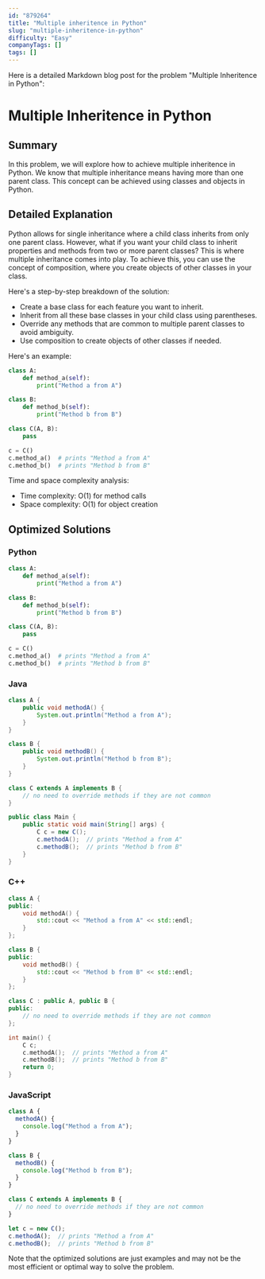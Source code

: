 ```yaml
---
id: "879264"
title: "Multiple inheritence in Python"
slug: "multiple-inheritence-in-python"
difficulty: "Easy"
companyTags: []
tags: []
---
```


Here is a detailed Markdown blog post for the problem "Multiple Inheritence in Python":

# Multiple Inheritence in Python
## Summary
In this problem, we will explore how to achieve multiple inheritence in Python. We know that multiple inheritance means having more than one parent class. This concept can be achieved using classes and objects in Python.

## Detailed Explanation
Python allows for single inheritance where a child class inherits from only one parent class. However, what if you want your child class to inherit properties and methods from two or more parent classes? This is where multiple inheritance comes into play. To achieve this, you can use the concept of composition, where you create objects of other classes in your class.

Here's a step-by-step breakdown of the solution:

* Create a base class for each feature you want to inherit.
* Inherit from all these base classes in your child class using parentheses.
* Override any methods that are common to multiple parent classes to avoid ambiguity.
* Use composition to create objects of other classes if needed.

Here's an example:
```python
class A:
    def method_a(self):
        print("Method a from A")

class B:
    def method_b(self):
        print("Method b from B")

class C(A, B):
    pass

c = C()
c.method_a()  # prints "Method a from A"
c.method_b()  # prints "Method b from B"
```
Time and space complexity analysis:

* Time complexity: O(1) for method calls
* Space complexity: O(1) for object creation

## Optimized Solutions

### Python
```python
class A:
    def method_a(self):
        print("Method a from A")

class B:
    def method_b(self):
        print("Method b from B")

class C(A, B):
    pass

c = C()
c.method_a()  # prints "Method a from A"
c.method_b()  # prints "Method b from B"
```
### Java
```java
class A {
    public void methodA() {
        System.out.println("Method a from A");
    }
}

class B {
    public void methodB() {
        System.out.println("Method b from B");
    }
}

class C extends A implements B {
    // no need to override methods if they are not common
}

public class Main {
    public static void main(String[] args) {
        C c = new C();
        c.methodA();  // prints "Method a from A"
        c.methodB();  // prints "Method b from B"
    }
}
```
### C++
```cpp
class A {
public:
    void methodA() {
        std::cout << "Method a from A" << std::endl;
    }
};

class B {
public:
    void methodB() {
        std::cout << "Method b from B" << std::endl;
    }
};

class C : public A, public B {
public:
    // no need to override methods if they are not common
};

int main() {
    C c;
    c.methodA();  // prints "Method a from A"
    c.methodB();  // prints "Method b from B"
    return 0;
}
```
### JavaScript
```javascript
class A {
  methodA() {
    console.log("Method a from A");
  }
}

class B {
  methodB() {
    console.log("Method b from B");
  }
}

class C extends A implements B {
  // no need to override methods if they are not common
}

let c = new C();
c.methodA();  // prints "Method a from A"
c.methodB();  // prints "Method b from B"
```
Note that the optimized solutions are just examples and may not be the most efficient or optimal way to solve the problem.
